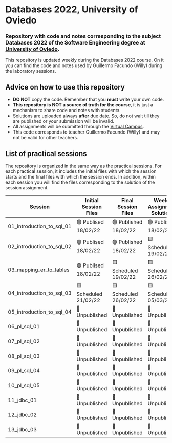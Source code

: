 # Databases 2022, University of Oviedo

### Repository with code and notes corresponding to the subject Databases 2022 of the Software Engineering degree at [University of Oviedo](https://uniovi.es).

This repository is updated weekly during the Databases 2022 course. On it you can find the code and notes used by Guillermo Facundo (Willy) during the laboratory sessions.

## Advice on how to use this repository
- **DO NOT** copy the code. Remember that you **must** write your own code.
- **This repository is NOT a source of truth for the course**, it is just a mechanism to share code and notes with students.
- Solutions are uploaded always **after** due date. So, do not wait till they are published or your submission will be invalid.
- All assignments will be submitted through the [Virtual Campus](https://campusvirtual.uniovi.es).
- This code corresponds to teacher Guillermo Facundo (Willy) and may not be valid for other teachers.


## List of practical sessions
The repository is organized in the same way as the practical sessions. For each practical session, it includes the initial files with which the session starts and the final files with which the session ends. In addition, within each session you will find the files corresponding to the solution of the session assignment.

|Session|Initial Session Files|Final Session Files|Weekly Assignment Solutions|
|-------|---------------------|---------------------|---------------------------|
|01_introduction_to_sql_01|🟢 Publised 18/02/22|🟢 Published 18/02/22|🟢 Published 18/02/22|
|02_introduction_to_sql_02|🟢 Publised 18/02/22|🟢 Published 18/02/22|🟨 Scheduled 19/02/22|
|03_mapping_er_to_tables|🟢 Publised 18/02/22|🟨 Scheduled 19/02/22|🟨 Scheduled 26/02/22|
|04_introduction_to_sql_03|🟨 Scheduled 21/02/22|🟨 Scheduled 26/02/22|🟨 Scheduled 05/03/22|
|05_introduction_to_sql_04|🔻 Unpublished|🔻 Unpublished|🔻 Unpublished|
|06_pl_sql_01|🔻 Unpublished|🔻 Unpublished|🔻 Unpublished|
|07_pl_sql_02|🔻 Unpublished|🔻 Unpublished|🔻 Unpublished|
|08_pl_sql_03|🔻 Unpublished|🔻 Unpublished|🔻 Unpublished|
|09_pl_sql_04|🔻 Unpublished|🔻 Unpublished|🔻 Unpublished|
|10_pl_sql_05|🔻 Unpublished|🔻 Unpublished|🔻 Unpublished|
|11_jdbc_01|🔻 Unpublished|🔻 Unpublished|🔻 Unpublished|
|12_jdbc_02|🔻 Unpublished|🔻 Unpublished|🔻 Unpublished|
|13_jdbc_03|🔻 Unpublished|🔻 Unpublished|🔻 Unpublished|
